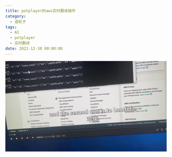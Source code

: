 ```yaml
---
title: potplayer的aws实时翻译插件
category:
  - 造轮子
tags:
  - AI
  - potplayer
  - 实时翻译
date: 2022-12-30 00:00:00
---
```


![image-20230125094149373](https://raw.githubusercontent.com/Xu-Hardy/image-host/master/image-20230125094149373.png)
